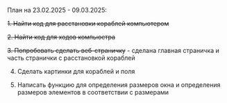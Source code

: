 План на 23.02.2025 - 09.03.2025:

  ~~1. Найти код для расстановки кораблей компьютером~~
  
  ~~2. Найти код для ходов компьюетра~~
  
  ~~3. Попробовать сделать веб-страничку~~ - сделана главная страничка и часть странички с расстановкой кораблей
  
  4. Сделать картинки для кораблей и поля
  
  5. Написать функцию для определения размеров окна и определения размеров элементов в соответствии с размерами
